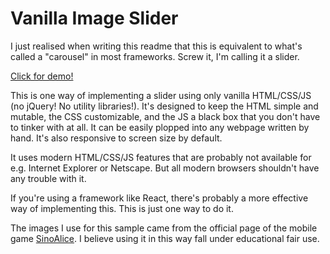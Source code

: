 # Vanilla Image Slider

I just realised when writing this readme that this is equivalent to what's called a "carousel" in most frameworks. Screw it, I'm calling it a slider.

[Click for demo!](https://pseudomon.github.io/img-slider)

This is one way of implementing a slider using only vanilla HTML/CSS/JS (no jQuery! No utility libraries!). It's designed to keep the HTML simple and mutable, the CSS customizable, and the JS a black box that you don't have to tinker with at all. It can be easily plopped into any webpage written by hand. It's also responsive to screen size by default.

It uses modern HTML/CSS/JS features that are probably not available for e.g. Internet Explorer or Netscape. But all modern browsers shouldn't have any trouble with it.

If you're using a framework like React, there's probably a more effective way of implementing this. This is just one way to do it.

The images I use for this sample came from the official page of the mobile game [SinoAlice](https://sinoalice.global/). I believe using it in this way fall under educational fair use.